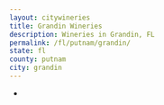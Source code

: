 ```yaml
---
layout: citywineries
title: Grandin Wineries
description: Wineries in Grandin, FL
permalink: /fl/putnam/grandin/
state: fl
county: putnam
city: grandin
---
```

-
